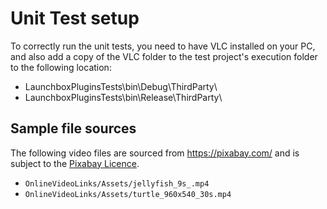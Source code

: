 ﻿# Unit Test setup

To correctly run the unit tests, you need to have VLC installed on your PC, and also add 
a copy of the VLC folder to the test project's execution folder to the following location:
- LaunchboxPluginsTests\bin\Debug\ThirdParty\
- LaunchboxPluginsTests\bin\Release\ThirdParty\

## Sample file sources
The following video files are sourced from https://pixabay.com/ and is subject to the [Pixabay Licence](https://pixabay.com/service/license/).

- `OnlineVideoLinks/Assets/jellyfish_9s_.mp4`
- `OnlineVideoLinks/Assets/turtle_960x540_30s.mp4`